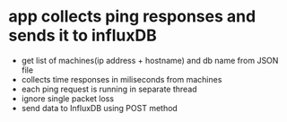 # app collects ping responses and sends it to influxDB
- get list of machines(ip address + hostname) and db name from JSON file
- collects time responses in miliseconds from machines
- each ping request is running in separate thread
- ignore single packet loss
- send data to InfluxDB using POST method
